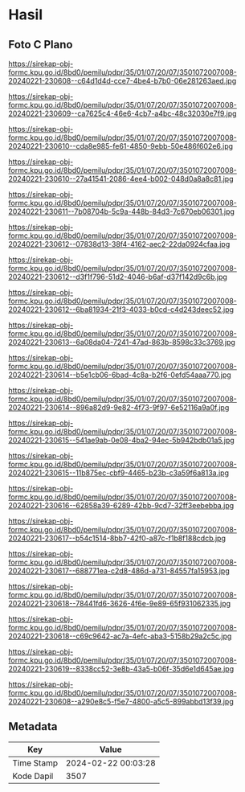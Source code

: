 # Hasil

## Foto C Plano

https://sirekap-obj-formc.kpu.go.id/8bd0/pemilu/pdpr/35/01/07/20/07/3501072007008-20240221-230608--c64d1d4d-cce7-4be4-b7b0-06e281263aed.jpg

https://sirekap-obj-formc.kpu.go.id/8bd0/pemilu/pdpr/35/01/07/20/07/3501072007008-20240221-230609--ca7625c4-46e6-4cb7-a4bc-48c32030e7f9.jpg

https://sirekap-obj-formc.kpu.go.id/8bd0/pemilu/pdpr/35/01/07/20/07/3501072007008-20240221-230610--cda8e985-fe61-4850-9ebb-50e486f602e6.jpg

https://sirekap-obj-formc.kpu.go.id/8bd0/pemilu/pdpr/35/01/07/20/07/3501072007008-20240221-230610--27a41541-2086-4ee4-b002-048d0a8a8c81.jpg

https://sirekap-obj-formc.kpu.go.id/8bd0/pemilu/pdpr/35/01/07/20/07/3501072007008-20240221-230611--7b08704b-5c9a-448b-84d3-7c670eb06301.jpg

https://sirekap-obj-formc.kpu.go.id/8bd0/pemilu/pdpr/35/01/07/20/07/3501072007008-20240221-230612--07838d13-38f4-4162-aec2-22da0924cfaa.jpg

https://sirekap-obj-formc.kpu.go.id/8bd0/pemilu/pdpr/35/01/07/20/07/3501072007008-20240221-230612--d3f1f796-51d2-4046-b6af-d37f142d9c6b.jpg

https://sirekap-obj-formc.kpu.go.id/8bd0/pemilu/pdpr/35/01/07/20/07/3501072007008-20240221-230612--6ba81934-21f3-4033-b0cd-c4d243deec52.jpg

https://sirekap-obj-formc.kpu.go.id/8bd0/pemilu/pdpr/35/01/07/20/07/3501072007008-20240221-230613--6a08da04-7241-47ad-863b-8598c33c3769.jpg

https://sirekap-obj-formc.kpu.go.id/8bd0/pemilu/pdpr/35/01/07/20/07/3501072007008-20240221-230614--b5e1cb06-6bad-4c8a-b2f6-0efd54aaa770.jpg

https://sirekap-obj-formc.kpu.go.id/8bd0/pemilu/pdpr/35/01/07/20/07/3501072007008-20240221-230614--896a82d9-9e82-4f73-9f97-6e52116a9a0f.jpg

https://sirekap-obj-formc.kpu.go.id/8bd0/pemilu/pdpr/35/01/07/20/07/3501072007008-20240221-230615--541ae9ab-0e08-4ba2-94ec-5b942bdb01a5.jpg

https://sirekap-obj-formc.kpu.go.id/8bd0/pemilu/pdpr/35/01/07/20/07/3501072007008-20240221-230615--11b875ec-cbf9-4465-b23b-c3a59f6a813a.jpg

https://sirekap-obj-formc.kpu.go.id/8bd0/pemilu/pdpr/35/01/07/20/07/3501072007008-20240221-230616--62858a39-6289-42bb-9cd7-32ff3eebebba.jpg

https://sirekap-obj-formc.kpu.go.id/8bd0/pemilu/pdpr/35/01/07/20/07/3501072007008-20240221-230617--b54c1514-8bb7-42f0-a87c-f1b8f188cdcb.jpg

https://sirekap-obj-formc.kpu.go.id/8bd0/pemilu/pdpr/35/01/07/20/07/3501072007008-20240221-230617--688771ea-c2d8-486d-a731-84557fa15953.jpg

https://sirekap-obj-formc.kpu.go.id/8bd0/pemilu/pdpr/35/01/07/20/07/3501072007008-20240221-230618--78441fd6-3626-4f6e-9e89-65f931062335.jpg

https://sirekap-obj-formc.kpu.go.id/8bd0/pemilu/pdpr/35/01/07/20/07/3501072007008-20240221-230618--c69c9642-ac7a-4efc-aba3-5158b29a2c5c.jpg

https://sirekap-obj-formc.kpu.go.id/8bd0/pemilu/pdpr/35/01/07/20/07/3501072007008-20240221-230619--8338cc52-3e8b-43a5-b06f-35d6e1d645ae.jpg

https://sirekap-obj-formc.kpu.go.id/8bd0/pemilu/pdpr/35/01/07/20/07/3501072007008-20240221-230608--a290e8c5-f5e7-4800-a5c5-899abbd13f39.jpg


## Metadata

| Key        | Value               |
| ---------- | ------------------- |
| Time Stamp | 2024-02-22 00:03:28 |
| Kode Dapil | 3507                |



